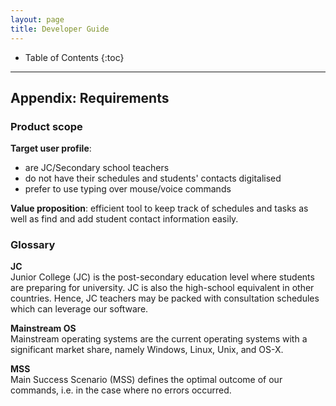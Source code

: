 ```yaml
---
layout: page
title: Developer Guide
---
```

* Table of Contents
{:toc}

--------------------------------------------------------------------------------------------------------------------

## **Appendix: Requirements**

### Product scope

**Target user profile**:

* are JC/Secondary school teachers
* do not have their schedules and students' contacts digitalised
* prefer to use typing over mouse/voice commands

**Value proposition**: efficient tool to keep track of schedules and tasks as well as find and add student contact information easily.

### Glossary

**JC**<br>
Junior College (JC) is the post-secondary education level where students are preparing for university.
JC is also the high-school equivalent in other countries. Hence, JC teachers may be packed with consultation 
schedules which can leverage our software.
  
**Mainstream OS**<br>
Mainstream operating systems are the current operating systems with a significant market share, namely Windows, Linux,
Unix, and OS-X.

**MSS**<br>
Main Success Scenario (MSS) defines the optimal outcome of our commands, i.e. in the case where no errors occurred.